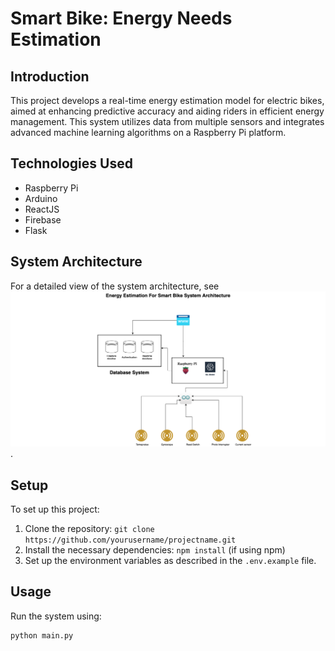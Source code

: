 # Smart Bike: Energy Needs Estimation

## Introduction

This project develops a real-time energy estimation model for electric bikes, aimed at enhancing predictive accuracy and aiding riders in efficient energy management. This system utilizes data from multiple sensors and integrates advanced machine learning algorithms on a Raspberry Pi platform.

## Technologies Used

- Raspberry Pi
- Arduino
- ReactJS
- Firebase
- Flask

## System Architecture

For a detailed view of the system architecture, see ![![System Architecture Diagram](link-to-your-diagram-image)](<Untitled Diagram.drawio-2.png>).

## Setup

To set up this project:

1. Clone the repository: `git clone https://github.com/yourusername/projectname.git`
2. Install the necessary dependencies: `npm install` (if using npm)
3. Set up the environment variables as described in the `.env.example` file.

## Usage

Run the system using:

```bash
python main.py
```
